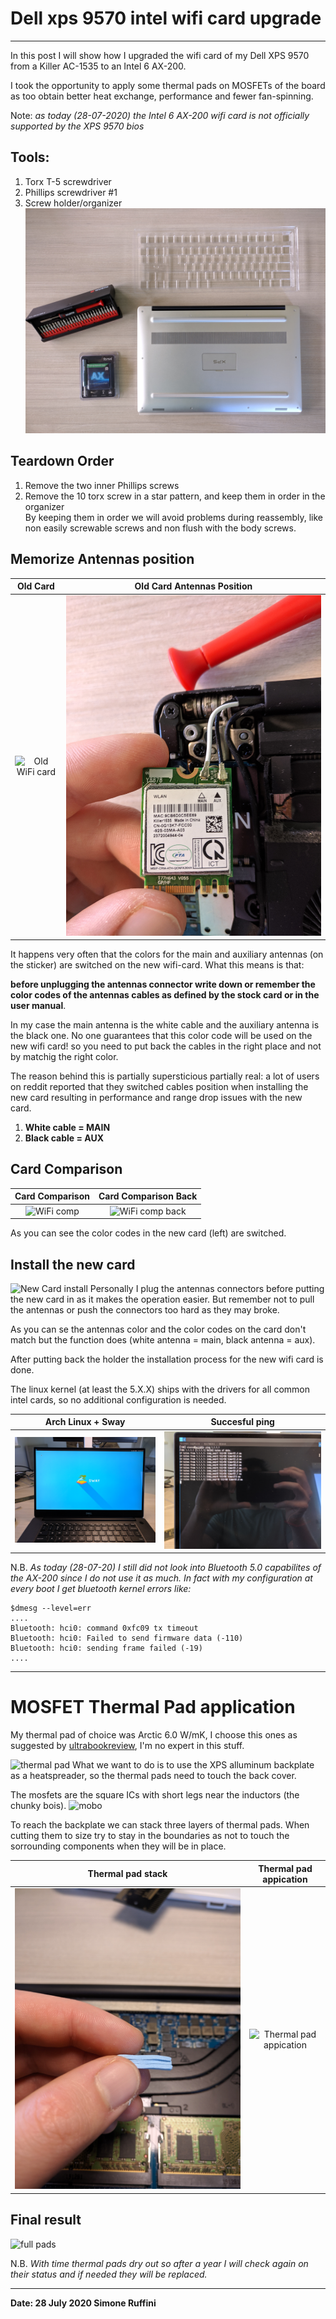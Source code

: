 # Dell xps 9570 intel wifi card upgrade

----

In this post I will show how I upgraded the wifi card of my Dell XPS 9570 from a Killer AC-1535 to an Intel 6 AX-200.  

I took the opportunity to apply some thermal pads on MOSFETs of the board as too obtain better heat exchange, performance and fewer fan-spinning.

Note: _as today (28-07-2020) the Intel 6 AX-200 wifi card is not officially supported by the XPS 9570 bios_

## Tools:
1) Torx T-5 screwdriver
2) Phillips screwdriver #1
3) Screw holder/organizer
![Top View](./img/dell-xps-9570-intel-wifi-card-upgrade/1-top-view.jpg)

## Teardown Order
1) Remove the two inner Phillips screws
2) Remove the 10 torx screw in a star pattern, and keep them in order in the organizer  
By keeping them in order we will avoid problems during reassembly, like non easily screwable screws and non flush with the body screws.

## Memorize Antennas position
Old Card | Old Card Antennas Position
:-------:|:--------------------------:
![Old WiFi card](./img/dell-xps-9570-intel-wifi-card-upgrade/2-wifi-old.jpg) |![Old WiFi card](./img/dell-xps-9570-intel-wifi-card-upgrade/3-wifi-old-out.jpg)

It happens very often that the colors for the main and auxiliary antennas (on the sticker) are switched on the new wifi-card. What this means is that: 

**before  unplugging the antennas connector write down or remember the color codes of the antennas cables as defined by the stock card or in the user manual**.

In my case the main antenna is the white cable and the auxiliary antenna is the black one. No one guarantees that this color code will be used on the new wifi card! so you need to put back the cables in the right place and not by matchig the right color.   

The reason behind this is partially supersticious partially real: a lot of users on reddit reported that they switched cables position when installing the new card resulting in performance and range drop issues with the new card.

1) **White cable = MAIN**
2) **Black cable = AUX**

## Card Comparison
Card Comparison| Card Comparison Back
:-------:|:--------------------------:
![WiFi comp](./img/dell-xps-9570-intel-wifi-card-upgrade/4-wifi-comp.jpg) |![WiFi comp back](./img/dell-xps-9570-intel-wifi-card-upgrade/4-wifi-comp-bk.jpg)
As you can see the color codes in the new card (left) are switched.

## Install the new card
![New Card install](./img/dell-xps-9570-intel-wifi-card-upgrade/5-wifi-new-in.jpg)
Personally I plug the antennas connectors before putting the new card in as it makes the operation easier. But remember not to pull the antennas or push the connectors too hard as they may broke.

As you can se the antennas color and the color codes on the card don't match but the function does (white antenna = main, black antenna = aux).

After putting back the holder the installation process for the new wifi card is done.

The linux kernel (at least the 5.X.X) ships with the drivers for all common intel cards, so no additional configuration is needed.

Arch Linux + Sway | Succesful ping 
:-------:|:--------------------------:
![Sway](./img/dell-xps-9570-intel-wifi-card-upgrade/11-sway-boot.jpg) |![Success](./img/dell-xps-9570-intel-wifi-card-upgrade/12-success.jpg)

N.B. _As today (28-07-20) I still did not look into Bluetooth 5.0 capabilites of the AX-200 since I do not use it as much._
_In fact with my configuration at every boot I get bluetooth kernel errors like:_

	$dmesg --level=err
	....
	Bluetooth: hci0: command 0xfc09 tx timeout
	Bluetooth: hci0: Failed to send firmware data (-110)
	Bluetooth: hci0: sending frame failed (-19)
	....

---
# MOSFET Thermal Pad application

My thermal pad of choice was Arctic 6.0 W/mK, I choose this ones as suggested by [ultrabookreview](https://www.ultrabookreview.com/14875-fix-throttling-xps-15/), I'm no expert in this stuff.

![thermal pad](./img/dell-xps-9570-intel-wifi-card-upgrade/6-thermal-pad.jpg)
What we want to do is to use the XPS alluminum backplate as a heatspreader, so the thermal pads need to touch the back cover. 

The mosfets are the square ICs with short legs near the inductors (the chunky bois).
![mobo](./img/dell-xps-9570-intel-wifi-card-upgrade/7-mobo.jpg)

To reach the backplate we can stack three layers of thermal pads. When cutting them to size try to stay in the boundaries as not to touch the sorrounding components when they will be in place.

Thermal pad stack| Thermal pad appication
:-------:|:--------------------------:
![Thermal pad stack](./img/dell-xps-9570-intel-wifi-card-upgrade/8-pad-stack.jpg) |![Thermal pad appication](./img/dell-xps-9570-intel-wifi-card-upgrade/9-pad-apply.jpg)

## Final result
![full pads](./img/dell-xps-9570-intel-wifi-card-upgrade/10-full-pads.jpg) 

N.B. _With time thermal pads dry out so after a year I will check again on their status and if needed they will be replaced._

---
**Date: 28 July 2020  Simone Ruffini**
